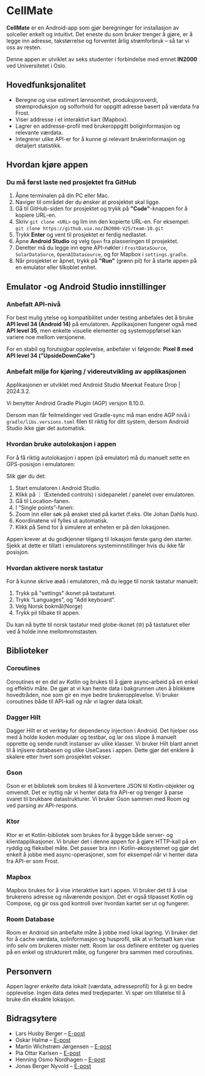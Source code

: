 # CellMate

**CellMate** er en Android-app som gjør beregninger for installasjon av solceller enkelt og intuitivt. Det eneste du som bruker trenger å gjøre, er å legge inn adresse, takstørrelse og forventet årlig strømforbruk – så tar vi oss av resten.

Denne appen er utviklet av seks studenter i forbindelse med emnet **IN2000** ved Universitetet i Oslo.

## Hovedfunksjonalitet

- Beregne og vise estimert lønnsomhet, produksjonsverdi, strømproduksjon og solforhold for oppgitt adresse basert på værdata fra Frost.
- Viser addresse i et interaktivt kart (Mapbox). 
- Lagrer en addresse-profil med brukeroppgitt boliginformasjon og relevante værdata. 
- Integrerer ulike API-er for å kunne gi relevant brukerinformasjon og detaljert statistikk. 

## Hvordan kjøre appen

### Du må først laste ned prosjektet fra GitHub

   1. Åpne terminalen på din PC eller Mac.
   2. Naviger til området der du ønsker at prosjektet skal ligge.
   3. Gå til GitHub-siden for prosjektet og trykk på **"Code"**-knappen for å kopiere URL-en.
   4. Skriv `git clone <URL>` og lim inn den kopierte URL-en. For eksempel:  
      `git clone https://github.uio.no/IN2000-V25/team-10.git`
   5. Trykk **Enter** og vent til prosjektet er ferdig nedlastet.
   6. Åpne **Android Studio** og velg `Open` fra plasseringen til prosjektet.
   7. Deretter må du legge inn egne API-nøkler i `FrostDataSource`, `SolarDataSorce`, `OpenAIDatasource`, og for Mapbox i `settings.gradle`.
   8. Når prosjektet er åpnet, trykk på **"Run"** (grønn pil) for å starte appen på en emulator eller tilkoblet enhet.

## Emulator -og Android Studio innstillinger

### Anbefalt API-nivå

For best mulig ytelse og kompatibilitet under testing anbefales det å bruke **API level 34 (Android 14)** på emulatoren. Applikasjonen fungerer også med **API level 35**, men enkelte visuelle elementer og systemoppførsel kan variere noe mellom versjonene.

For en stabil og forutsigbar opplevelse, anbefaler vi følgende: **Pixel 8 med API level 34 ("UpsideDownCake")**

### Anbefalt miljø for kjøring / videreutvikling av applikasjonen
Applikasjonen er utviklet med Android Studio Meerkat Feature Drop | 2024.3.2.

Vi benytter Android Gradle Plugin (AGP) versjon 8.10.0.

Dersom man får feilmeldinger ved Gradle-sync må man endre AGP nivå i `gradle/libs.versions.toml` filen til riktig for ditt system, dersom Android Studio ikke gjør det automatisk.

### Hvordan bruke autolokasjon i appen

For å få riktig autolokasjon i appen (på emulator) må du manuelt sette en GPS-posisjon i emulatoren:

Slik gjør du det:
1. Start emulatoren i Android Studio.
2. Klikk på ⋮ (Extended controls) i sidepanelet / panelet over emulatoren.
3. Gå til Location-fanen.
4. I “Single points”-fanen:
5. Zoom inn eller søk på ønsket sted på kartet (f.eks. Ole Johan Dahls hus).
6. Koordinatene vil fylles ut automatisk.
7. Klikk på Send for å simulere at enheten er på den lokasjonen.
 
Appen krever at du godkjenner tilgang til lokasjon første gang den starter. Sjekk at dette er tillatt i emulatorens systeminnstillinger hvis du ikke får posisjon.

### Hvordan aktivere norsk tastatur

For å kunne skrive æøå i emulatoren, må du legge til norsk tastatur manuelt:
1. Trykk på "settings" ikonet på tastaturet.
2. Trykk “Languages”, og "Add keyboard".
3. Velg Norsk bokmål(Norge)
4. Trykk pil tilbake til appen.

Du kan nå bytte til norsk tastatur med globe-ikonet (🌐) på tastaturet eller ved å holde inne mellomromstasten.

## Biblioteker

### Coroutines

Coroutines er en del av Kotlin og brukes til å gjøre async-arbeid på en enkel og effektiv måte. De gjør at vi kan hente data i bakgrunnen uten å blokkere hovedtråden, noe som gir en mye bedre brukeropplevelse. Vi bruker coroutines både til API-kall og når vi lagrer data lokalt.

### Dagger Hilt

Dagger Hilt er et verktøy for dependency injection i Android. Det hjelper oss med å holde koden modulær og testbar, og lar oss slippe å manuelt opprette og sende rundt instanser av ulike klasser. Vi bruker Hilt blant annet til å injisere databasen og ulike UseCases i appen. Dette gjør det enklere å skalere etter hvert som prosjektet vokser.

### Gson

Gson er et bibliotek som brukes til å konvertere JSON til Kotlin-objekter og omvendt. Det er nyttig når vi henter data fra API-er og trenger å parse svaret til brukbare datastrukturer. Vi bruker Gson sammen med Room og ved parsing av API-respons.

### Ktor

Ktor er et Kotlin-bibliotek som brukes for å bygge både server- og klientapplikasjoner. Vi bruker det i denne appen for å gjøre HTTP-kall på en ryddig og fleksibel måte. Det passer bra inn i Kotlin-økosystemet og gjør det enkelt å jobbe med async-operasjoner, som for eksempel når vi henter data fra API-er som Frost.

### Mapbox

Mapbox brukes for å vise interaktive kart i appen. Vi bruker det til å vise brukerens adresse og nåværende posisjon. Det er også tilpasset Kotlin og Compose, og gir oss god kontroll over hvordan kartet ser ut og fungerer.

### Room Database

Room er Android sin anbefalte måte å jobbe med lokal lagring. Vi bruker det for å cache værdata, solinformasjon og husprofil, slik at vi fortsatt kan vise info selv om brukeren mister nett. Room lar oss definere entiteter og queries på en enkel og strukturert måte, og fungerer bra sammen med coroutines.

## Personvern

Appen lagrer enkelte data lokalt (værdata, adresseprofil) for å gi en bedre opplevelse. Ingen data deles med tredjeparter. Vi spør om tillatelse til å bruke din eksakte lokasjon.

## Bidragsytere

- Lars Husby Berger – [E-post](mailto:larhbe@uio.no)
- Oskar Halmø – [E-post](mailto:oskarhal@uio.no)
- Martin Wichstrøm Jørgensen – [E-post](mailto:martiwj@uio.no)
- Pia Ottar Karlsen – [E-post](mailto:piaoka@uio.no)
- Henning Osmo Nordhagen – [E-post](mailto:hennion@uio.no)
- Jonas Berger Nyvold – [E-post](mailto:jonasbny@uio.no)
